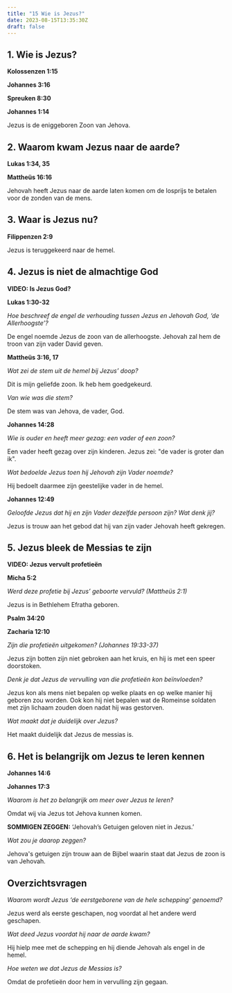 ```yaml
---
title: "15 Wie is Jezus?"
date: 2023-08-15T13:35:30Z
draft: false
---
```


## 1. Wie is Jezus?

**Kolossenzen 1:15**

**Johannes 3:16**

**Spreuken 8:30**

**Johannes 1:14**

Jezus is de eniggeboren Zoon van Jehova.

## 2. Waarom kwam Jezus naar de aarde?

**Lukas 1:34, 35**

**Mattheüs 16:16**

Jehovah heeft Jezus naar de aarde laten komen om de losprijs te betalen voor de zonden van de mens.

## 3. Waar is Jezus nu?

**Filippenzen 2:9**

Jezus is teruggekeerd naar de hemel.

## 4. Jezus is niet de almachtige God

**VIDEO: Is Jezus God?**

**Lukas 1:30-32**

_Hoe beschreef de engel de verhouding tussen Jezus en Jehovah God, ‘de Allerhoogste’?_

De engel noemde Jezus de zoon van de allerhoogste. Jehovah zal hem de troon van zijn vader David geven.

**Mattheüs 3:16, 17**

_Wat zei de stem uit de hemel bij Jezus’ doop?_

Dit is mijn geliefde zoon. Ik heb hem goedgekeurd.

_Van wie was die stem?_

De stem was van Jehova, de vader, God.

**Johannes 14:28**

_Wie is ouder en heeft meer gezag: een vader of een zoon?_

Een vader heeft gezag over zijn kinderen. Jezus zei: "de vader is groter dan ik".

_Wat bedoelde Jezus toen hij Jehovah zijn Vader noemde?_

Hij bedoelt daarmee zijn geestelijke vader in de hemel.

**Johannes 12:49**

_Geloofde Jezus dat hij en zijn Vader dezelfde persoon zijn? Wat denk jij?_

Jezus is trouw aan het gebod dat hij van zijn vader Jehovah heeft gekregen.

## 5. Jezus bleek de Messias te zijn

**VIDEO: Jezus vervult profetieën**

**Micha 5:2**

_Werd deze profetie bij Jezus’ geboorte vervuld? (Mattheüs 2:1)_

Jezus is in Bethlehem Efratha geboren.

**Psalm 34:20**

**Zacharia 12:10**

_Zijn die profetieën uitgekomen? (Johannes 19:33-37)_

Jezus zijn botten zijn niet gebroken aan het kruis, en hij is met een speer doorstoken.

_Denk je dat Jezus de vervulling van die profetieën kon beïnvloeden?_

Jezus kon als mens niet bepalen op welke plaats en op welke manier hij geboren zou worden. Ook kon hij niet bepalen wat
de Romeinse soldaten met zijn lichaam zouden doen nadat hij was gestorven.

_Wat maakt dat je duidelijk over Jezus?_

Het maakt duidelijk dat Jezus de messias is.

## 6. Het is belangrijk om Jezus te leren kennen

**Johannes 14:6**

**Johannes 17:3**

_Waarom is het zo belangrijk om meer over Jezus te leren?_

Omdat wij via Jezus tot Jehova kunnen komen.

**SOMMIGEN ZEGGEN:** ‘Jehovah’s Getuigen geloven niet in Jezus.’

_Wat zou je daarop zeggen?_

Jehova's getuigen zijn trouw aan de Bijbel waarin staat dat Jezus de zoon is van Jehovah.

## Overzichtsvragen

_Waarom wordt Jezus ‘de eerstgeborene van de hele schepping’ genoemd?_

Jezus werd als eerste geschapen, nog voordat al het andere werd geschapen.

_Wat deed Jezus voordat hij naar de aarde kwam?_

Hij hielp mee met de schepping en hij diende Jehovah als engel in de hemel.

_Hoe weten we dat Jezus de Messias is?_

Omdat de profetieën door hem in vervulling zijn gegaan.
